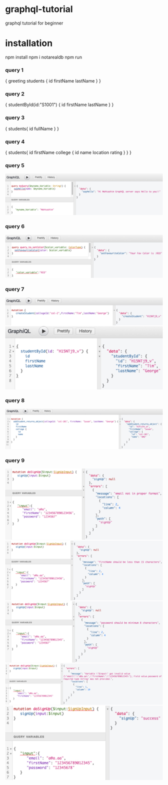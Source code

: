 # graphql-tutorial

graphql tutorial for beginner

# installation

npm install
npm i notarealdb
npm run

### query 1

{
greeting
students {
id
firstName
lastName
}
}

### query 2

{
studentById(id:"S1001") {
id
firstName
lastName
}
}

### query 3

{
students{
id
fullName
}
}

### query 4

{
students{
id
firstName
college {
id
name
location
rating
}
}
}

### query 5

![Screenshot](/pic/01.jpg)

### query 6

![Screenshot](/pic/02.jpg)

### query 7

![Screenshot](/pic/03.jpg)
![Screenshot](/pic/04.jpg)

### query 8

![Screenshot](/pic/05.jpg)

### query 9

![Screenshot](/pic/06.jpg)
![Screenshot](/pic/07.jpg)
![Screenshot](/pic/08.jpg)
![Screenshot](/pic/09.jpg)
![Screenshot](/pic/10.jpg)
